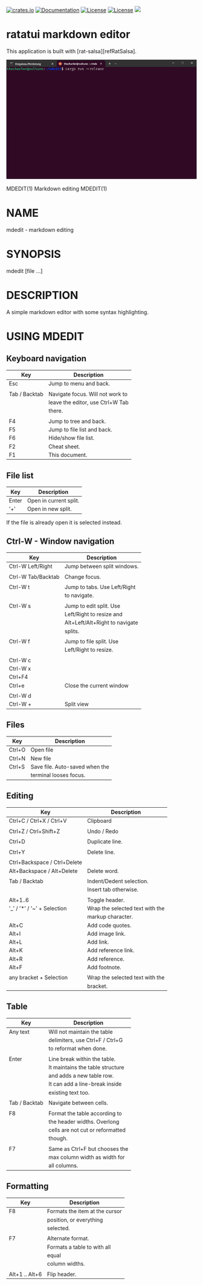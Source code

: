 [![crates.io](https://img.shields.io/crates/v/mdedit.svg)](https://crates.io/crates/mdedit)
[![Documentation](https://docs.rs/mdedit/badge.svg)](https://docs.rs/mdedit)
[![License](https://img.shields.io/badge/license-MIT-blue.svg)](https://opensource.org/licenses/MIT)
[![License](https://img.shields.io/badge/license-APACHE-blue.svg)](https://www.apache.org/licenses/LICENSE-2.0)
![](https://tokei.rs/b1/github/thscharler/mdedit)

# ratatui markdown editor

This application is built with [rat-salsa][refRatSalsa].

![image][refMDEditGif]

MDEDIT(1)            Markdown editing               MDEDIT(1)

# NAME

mdedit - markdown editing

# SYNOPSIS

mdedit [file ...]

# DESCRIPTION

A simple markdown editor with some syntax highlighting.

# USING MDEDIT

## Keyboard navigation

| Key                          | Description                      |
|------------------------------|----------------------------------|
| Esc                          | Jump to menu and back.           |
|                              |                                  |
| Tab / Backtab                | Navigate focus. Will not work to |
|                              | leave the editor, use Ctrl+W Tab |
|                              | there.                           |
|                              |                                  |
| F4                           | Jump to tree and back.           |
| F5                           | Jump to file list and back.      |
| F6                           | Hide/show file list.             |
| F2                           | Cheat sheet.                     |
| F1                           | This document.                   |

## File list

| Key                          | Description                      |
|------------------------------|----------------------------------|
| Enter                        | Open in current split.           |
| '+'                          | Open in new split.               |

If the file is already open it is selected instead.

## Ctrl-W - Window navigation

| Key                          | Description                      |
|------------------------------|----------------------------------|
| Ctrl-W Left/Right            | Jump between split windows.      |
|                              |                                  |
| Ctrl-W Tab/Backtab           | Change focus.                    |
|                              |                                  |
| Ctrl-W t                     | Jump to tabs. Use Left/Right     |
|                              | to navigate.                     |
|                              |                                  |
| Ctrl-W s                     | Jump to edit split. Use          |
|                              | Left/Right to resize and         |
|                              | Alt+Left/Alt+Right to navigate   |
|                              | splits.                          |
|                              |                                  |
| Ctrl-W f                     | Jump to file split. Use          |
|                              | Left/Right  to resize.           |
|                              |                                  |
| Ctrl-W c                     |                                  |
| Ctrl-W x                     |                                  |
| Ctrl+F4                      |                                  |
| Ctrl+e                       | Close the current window         |
|                              |                                  |
| Ctrl-W d                     |                                  |
| Ctrl-W +                     | Split view                       |

## Files

| Key                          | Description                      |
|------------------------------|----------------------------------|
| Ctrl+O                       | Open file                        |
| Ctrl+N                       | New file                         |
| Ctrl+S                       | Save file. Auto-saved when the   |
|                              | terminal looses focus.           |

## Editing

| Key                          | Description                      |
|------------------------------|----------------------------------|
| Ctrl+C / Ctrl+X / Ctrl+V     | Clipboard                        |
|                              |                                  |
| Ctrl+Z / Ctrl+Shift+Z        | Undo / Redo                      |
|                              |                                  |
| Ctrl+D                       | Duplicate line.                  |
|                              |                                  |
| Ctrl+Y                       | Delete line.                     |
|                              |                                  |
| Ctrl+Backspace / Ctrl+Delete |                                  |
| Alt+Backspace / Alt+Delete   | Delete word.                     |
|                              |                                  |
| Tab / Backtab                | Indent/Dedent selection.         |
|                              | Insert tab otherwise.            |
|                              |                                  |
| Alt+1..6                     | Toggle header.                   |
| '_' / '*' / '~' + Selection  | Wrap the selected text with the  |
|                              | markup character.                |
| Alt+C                        | Add code quotes.                 |
| Alt+I                        | Add image link.                  |
| Alt+L                        | Add link.                        |
| Alt+K                        | Add reference link.              |
| Alt+R                        | Add reference.                   |
| Alt+F                        | Add footnote.                    |
|                              |                                  |
| any bracket + Selection      | Wrap the selected text with the  |
|                              | bracket.                         |

## Table

| Key                          | Description                      |
|------------------------------|----------------------------------|
| Any text                     | Will not maintain the table      |
|                              | delimiters, use Ctrl+F / Ctrl+G  |
|                              | to reformat when done.           |
|                              |                                  |
| Enter                        | Line break within the table.     |
|                              | It maintains the table structure |
|                              | and adds a new table row.        |
|                              | It can add a line-break inside   |
|                              | existing text too.               |
|                              |                                  |
| Tab / Backtab                | Navigate between cells.          |
|                              |                                  |
| F8                           | Format the table according to    |
|                              | the header widths. Overlong      |
|                              | cells are not cut or reformatted |
|                              | though.                          |
|                              |                                  |
| F7                           | Same as Ctrl+F but chooses the   |
|                              | max column width as width for    |
|                              | all columns.                     |

## Formatting

| Key                          | Description                      |
|------------------------------|----------------------------------|
| F8                           | Formats the item at the cursor   |
|                              | position, or everything          |
|                              | selected.                        |
|                              |                                  |
| F7                           | Alternate format.                |
|                              | Formats a table to with all      |
|                              | equal                            |
|                              | column widths.                   |
|                              |                                  |
| Alt+1 .. Alt+6               | Flip header.                     |



[refMDEditGif]: https://github.com/thscharler/mdedit/blob/master/mdedit.gif?raw=true
